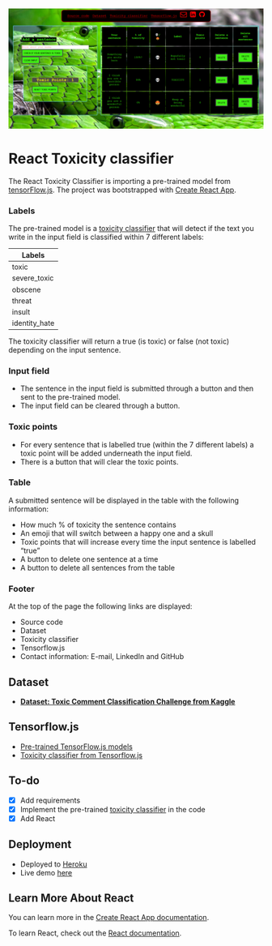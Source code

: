 ![logo](https://github.com/helenabarmer/toxicity-classifier-react/blob/master/heroku.png)

# React Toxicity classifier
The React Toxicity Classifier is importing a pre-trained model from [tensorFlow.js](https://github.com/tensorflow/tfjs-models). The project was bootstrapped with [Create React App](https://github.com/facebook/create-react-app).

### Labels
The pre-trained model is a [toxicity classifier](https://github.com/tensorflow/tfjs-models/tree/master/toxicity) that will detect if the text you write in the input field is classified within 7 different labels:

| Labels        | 
| ------------- |      
| toxic         | 
| severe_toxic  | 
| obscene       | 
| threat        | 
| insult        | 
| identity_hate | 

The toxicity classifier will return a true (is toxic) or false (not toxic) depending on the input sentence. 

### Input field
- The sentence in the input field is submitted through a button and then sent to the pre-trained model.
- The input field can be cleared through a button.

### Toxic points
- For every sentence that is labelled true (within the 7 different labels) a toxic point will be added underneath the input field.
- There is a button that will clear the toxic points.

### Table
A submitted sentence will be displayed in the table with the following information: 
- How much % of toxicity the sentence contains
- An emoji that will switch between a happy one and a skull
- Toxic points that will increase every time the input sentence is labelled “true”
- A button to delete one sentence at a time
- A button to delete all sentences from the table

### Footer
At the top of the page the following links are displayed:
- Source code
- Dataset
- Toxicity classifier
- Tensorflow.js
- Contact information: E-mail, LinkedIn and GitHub


## Dataset
- [**Dataset: Toxic Comment Classification Challenge from Kaggle**](https://www.kaggle.com/c/jigsaw-toxic-comment-classification-challenge/data)

## Tensorflow.js
- [Pre-trained TensorFlow.js models](https://github.com/tensorflow/tfjs-models)
- [Toxicity classifier from Tensorflow.js](https://github.com/tensorflow/tfjs-models/tree/master/toxicity)

## To-do
- [x] Add requirements
- [x] Implement the pre-trained [toxicity classifier](https://github.com/tensorflow/tfjs-models/tree/master/toxicity) in the code
- [x] Add React

## Deployment
- Deployed to [Heroku](https://www.heroku.com)
- Live demo [here](https://react-toxicity-classifier.herokuapp.com/)

## Learn More About React

You can learn more in the [Create React App documentation](https://facebook.github.io/create-react-app/docs/getting-started).

To learn React, check out the [React documentation](https://reactjs.org/).



